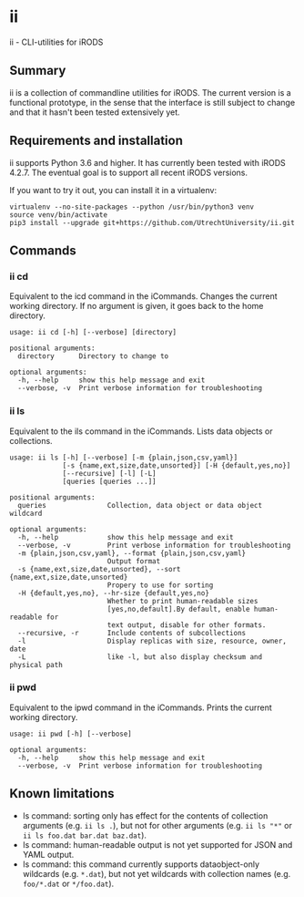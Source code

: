 # ii
ii - CLI-utilities for iRODS

## Summary

ii is a collection of commandline utilities for iRODS.
The current version is a functional prototype, in the sense
that the interface is still subject to change and that it
hasn't been tested extensively yet.

## Requirements and installation

ii supports Python 3.6 and higher. It has currently been
tested with iRODS 4.2.7. The eventual goal is to support all
recent iRODS versions.

If you want to try it out, you can install it in a virtualenv:

```
virtualenv --no-site-packages --python /usr/bin/python3 venv
source venv/bin/activate
pip3 install --upgrade git+https://github.com/UtrechtUniversity/ii.git
```

## Commands

### ii cd

Equivalent to the icd command in the iCommands. Changes the current
working directory. If no argument is given, it goes back to the
home directory.

```
usage: ii cd [-h] [--verbose] [directory]

positional arguments:
  directory      Directory to change to

optional arguments:
  -h, --help     show this help message and exit
  --verbose, -v  Print verbose information for troubleshooting
```

### ii ls

Equivalent to the ils command in the iCommands. Lists data objects
or collections.

```
usage: ii ls [-h] [--verbose] [-m {plain,json,csv,yaml}]
             [-s {name,ext,size,date,unsorted}] [-H {default,yes,no}]
             [--recursive] [-l] [-L]
             [queries [queries ...]]

positional arguments:
  queries               Collection, data object or data object wildcard

optional arguments:
  -h, --help            show this help message and exit
  --verbose, -v         Print verbose information for troubleshooting
  -m {plain,json,csv,yaml}, --format {plain,json,csv,yaml}
                        Output format
  -s {name,ext,size,date,unsorted}, --sort {name,ext,size,date,unsorted}
                        Propery to use for sorting
  -H {default,yes,no}, --hr-size {default,yes,no}
                        Whether to print human-readable sizes
                        [yes,no,default].By default, enable human-readable for
                        text output, disable for other formats.
  --recursive, -r       Include contents of subcollections
  -l                    Display replicas with size, resource, owner, date
  -L                    like -l, but also display checksum and physical path
```

### ii pwd

Equivalent to the ipwd command in the iCommands. Prints the current
working directory.

```
usage: ii pwd [-h] [--verbose]

optional arguments:
  -h, --help     show this help message and exit
  --verbose, -v  Print verbose information for troubleshooting
```

## Known limitations

- ls command: sorting only has effect for the contents of collection
  arguments (e.g. `ii ls .`), but not for other arguments
  (e.g. `ii ls "*"` or `ii ls foo.dat bar.dat baz.dat`).
- ls command: human-readable output is not yet supported for JSON
  and YAML output.
- ls command: this command currently supports dataobject-only wildcards
  (e.g. `*.dat`), but not yet wildcards with collection names (e.g.
  `foo/*.dat` or `*/foo.dat`).
